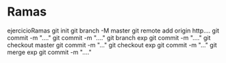 # Ramas
ejercicioRamas
git init
git branch -M master
git remote add origin http....
git commit -m "...."
git commit -m "...."
git branch exp
git commit -m "...."
git checkout master
git commit -m "..."
git checkout exp
git commit -m "..."
git merge exp 
git commit -m "...."
